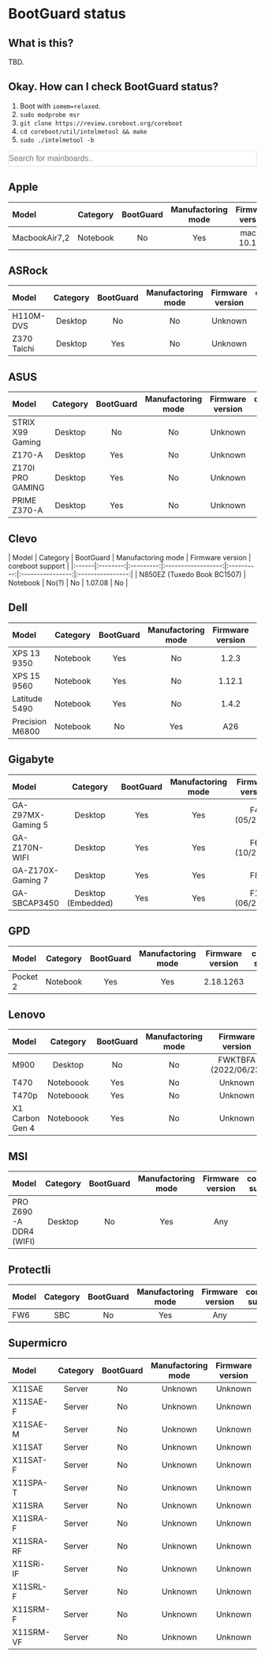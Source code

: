 # BootGuard status
## What is this?
TBD.

## Okay. How can I check BootGuard status?
1. Boot with `iomem=relaxed`.
2. `sudo modprobe msr`
3. `git clone https://review.coreboot.org/coreboot`
4. `cd coreboot/util/intelmetool && make`
5. `sudo ./intelmetool -b`

<input type="text" id="search" onkeyup="search()" style="width: 100%; font-size: 16px; padding: 6px 0px; border: 1px solid #ddd;" placeholder="Search for mainboards..">

## Apple

| Model | Category | BootGuard | Manufactoring mode | Firmware version | coreboot support |
|:------|:--------:|:---------:|:------------------:|:----------------:|:----------------:|
| MacbookAir7,2 | Notebook | No | Yes | macOS 10.13.6 | No |

## ASRock

| Model | Category | BootGuard | Manufactoring mode | Firmware version | coreboot support |
|:------|:--------:|:---------:|:------------------:|:----------------:|:----------------:|
| H110M-DVS | Desktop | No | No | Unknown | Yes |
| Z370 Taichi | Desktop | Yes | No | Unknown | No |

## ASUS

| Model | Category | BootGuard | Manufactoring mode | Firmware version | coreboot support |
|:------|:--------:|:---------:|:------------------:|:----------------:|:----------------:|
| STRIX X99 Gaming | Desktop | No | No | Unknown | No |
| Z170-A | Desktop | Yes | No | Unknown | No |
| Z170I PRO GAMING | Desktop | Yes | No | Unknown | No |
| PRIME Z370-A | Desktop | Yes | No | Unknown | No |

## Clevo

| Model | Category | BootGuard | Manufactoring mode | Firmware version | coreboot support |
|:------|:--------:|:---------:|:------------------:|:----------:|:----------------:|:----------------:|
| N850EZ (Tuxedo Book BC1507) | Notebook | No(?) | No | 1.07.08 | No |

## Dell

| Model | Category | BootGuard | Manufactoring mode | Firmware version | coreboot support |
|:------|:--------:|:---------:|:------------------:|:----------------:|:----------------:|
| XPS 13 9350 | Notebook | Yes | No | 1.2.3 | No |
| XPS 15 9560 | Notebook | Yes | No | 1.12.1 | No |
| Latitude 5490 | Notebook | Yes | No | 1.4.2 | No |
| Precision M6800 | Notebook | No | Yes | A26 | No |

## Gigabyte

| Model | Category | BootGuard | Manufactoring mode | Firmware version | coreboot support |
|:------|:--------:|:---------:|:------------------:|:----------------:|:----------------:|
| GA-Z97MX-Gaming 5 | Desktop | Yes | Yes | F4 (05/2014) | No |
| GA-Z170N-WIFI | Desktop | Yes | Yes | F6 (10/2015) | No |
| GA-Z170X-Gaming 7 | Desktop | Yes | Yes | F8 | No |
| GA-SBCAP3450 | Desktop (Embedded) | Yes | Yes | F1 (06/2018) | No |

## GPD

| Model | Category | BootGuard | Manufactoring mode | Firmware version | coreboot support |
|:------|:--------:|:---------:|:------------------:|:----------------:|:----------------:|
| Pocket 2 | Notebook | Yes | Yes | 2.18.1263 | No |

## Lenovo

| Model | Category | BootGuard | Manufactoring mode | Firmware version | coreboot support |
|:------|:--------:|:---------:|:------------------:|:----------------:|:----------------:|
| M900 | Desktop | No | No | FWKTBFA (2022/06/23) | In progress |
| T470 | Noteboook | Yes | No | Unknown | No |
| T470p | Noteboook | Yes | No | Unknown | No |
| X1 Carbon Gen 4 | Noteboook | Yes | No | Unknown | No |

## MSI

| Model | Category | BootGuard | Manufactoring mode | Firmware version | coreboot support |
|:------|:--------:|:---------:|:------------------:|:----------------:|:----------------:|
| PRO Z690-A DDR4 (WIFI) | Desktop | No | Yes | Any | Yes |

## Protectli

| Model | Category | BootGuard | Manufactoring mode | Firmware version | coreboot support |
|:------|:--------:|:---------:|:------------------:|:----------------:|:----------------:|
| FW6   | SBC      | No        | Yes                | Any              | Yes              |


## Supermicro

| Model     | Category | BootGuard | Manufactoring mode | Firmware version | coreboot support |
|:----------|:--------:|:---------:|:------------------:|:----------------:|:----------------:|
| X11SAE    | Server   | No        | Unknown            | Unknown          | No               |
| X11SAE-F  | Server   | No        | Unknown            | Unknown          | No               |
| X11SAE-M  | Server   | No        | Unknown            | Unknown          | No               |
| X11SAT    | Server   | No        | Unknown            | Unknown          | No               |
| X11SAT-F  | Server   | No        | Unknown            | Unknown          | No               |
| X11SPA-T  | Server   | No        | Unknown            | Unknown          | No               |
| X11SRA    | Server   | No        | Unknown            | Unknown          | No               |
| X11SRA-F  | Server   | No        | Unknown            | Unknown          | No               |
| X11SRA-RF | Server   | No        | Unknown            | Unknown          | No               |
| X11SRi-IF | Server   | No        | Unknown            | Unknown          | No               |
| X11SRL-F  | Server   | No        | Unknown            | Unknown          | No               |
| X11SRM-F  | Server   | No        | Unknown            | Unknown          | No               |
| X11SRM-VF | Server   | No        | Unknown            | Unknown          | No               |
